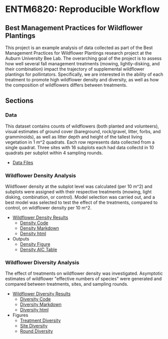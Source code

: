 # ENTM6820: Reproducible Workflow

## Best Management Practices for Wildflower Plantings

This project is an example analysis of data collected as part of the Best Management Practices for Wildflower Plantings research project at the Auburn University Bee Lab. The overarching goal of the project is to assess how well several fall management treatments (mowing, lightly-disking, and their combination) impact the trajectory of supplemental wildflower plantings for pollintators. Specifically, we are interested in the ability of each treatment to promote high wildflower density and diversity, as well as how the composition of wildflowers differs between treatments.

## Sections

### Data

This dataset contains counts of wildflowers (both planted and volunteers), visual estimates of ground cover (bareground, rock/gravel, litter, forbs, and gramminoids), as well as litter depth and height of the tallest living vegetation in 1 m^2 quadrats. Each row represents data collected from a single quadrat. Three sites with 16 subplots each had data collectd in 10 quadrats per subplot within 4 sampling rounds.

- [Data Files](https://github.com/beneducizachary/ENTM6820ReproducibleWorkflow/tree/main/Data)

### Wildflower Density Analysis

Wildflower density at the subplot level was calculated (per 10 m^2) and subplots were assigned with their respective treatments (mowing, light disking, combination, or control). Model selection was carried out, and a best model was selected to test the effect of the treatments, compared to control, on wildflower density per 10 m^2.

- [Wildflower Density Results](https://github.com/beneducizachary/ENTM6820ReproducibleWorkflow/tree/main/Results)
  - [Density Code](https://github.com/beneducizachary/ENTM6820ReproducibleWorkflow/blob/main/Code/WildflowerDensity.R)
  - [Density Markdown](https://github.com/beneducizachary/ENTM6820ReproducibleWorkflow/blob/main/Results/WildflowerDensity.Rmd)
  - [Density html](https://github.com/beneducizachary/ENTM6820ReproducibleWorkflow/blob/main/Results/WildflowerDensity.html)
- Outputs
  - [Density Figure](https://github.com/beneducizachary/ENTM6820ReproducibleWorkflow/blob/main/Figures/DensFig.png)
  - [Density AIC Table](https://github.com/beneducizachary/ENTM6820ReproducibleWorkflow/tree/main/Tables)
  
### Wildflower Diversity Analysis

The effect of treatments on wildflower density was investigated. Asymptotic estimates of wildflower "effective numbers of species" were generated and compared between treatments, sites, and sampling rounds.

- [Wildflower Diversity Results]()
  - [Diversity Code](https://github.com/beneducizachary/ENTM6820ReproducibleWorkflow/blob/main/Code/DiversityEstimation.R)
  - [Diversity Markdown](https://github.com/beneducizachary/ENTM6820ReproducibleWorkflow/blob/main/Results/WildflowerDiversityEstimation.Rmd)
  - [Diversity html](https://github.com/beneducizachary/ENTM6820ReproducibleWorkflow/blob/main/Results/WildflowerDiversityEstimation.html)
- Figures
  - [Treatment Diversity](https://github.com/beneducizachary/ENTM6820ReproducibleWorkflow/blob/main/Figures/TrtDivFig.png)
  - [Site Diversity](https://github.com/beneducizachary/ENTM6820ReproducibleWorkflow/blob/main/Figures/SiteDivFig.png)
  - [Round Diversity](https://github.com/beneducizachary/ENTM6820ReproducibleWorkflow/blob/main/Figures/RoundDivFig.png)
